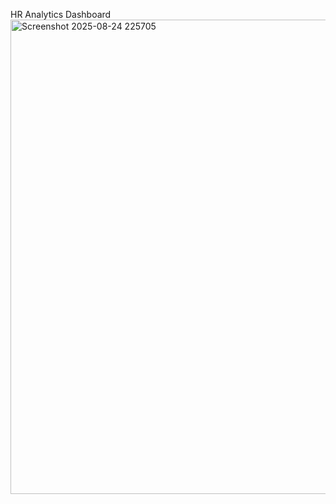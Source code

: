 HR Analytics Dashboard 
<img width="1358" height="759" alt="Screenshot 2025-08-24 225705" src="https://github.com/user-attachments/assets/f7dc49b3-4136-423f-95d4-a75bfea05b6b" />
